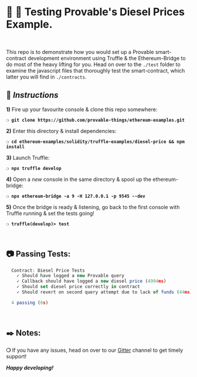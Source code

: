 # :wrench: :construction: Testing Provable's Diesel Prices Example.

&nbsp;

This repo is to demonstrate how you would set up a Provable smart-contract development environment using Truffle & the Ethereum-Bridge to do most of the heavy lifting for you. Head on over to the `./test` folder to examine the javascript files that thoroughly test the smart-contract, which latter you will find in `./contracts`.

## :page_with_curl:  _Instructions_

**1)** Fire up your favourite console & clone this repo somewhere:

__`❍ git clone https://github.com/provable-things/ethereum-examples.git`__

**2)** Enter this directory & install dependencies:

__`❍ cd ethereum-examples/solidity/truffle-examples/diesel-price && npm install`__

**3)** Launch Truffle:

__`❍ npx truffle develop`__

**4)** Open a _new_ console in the same directory & spool up the ethereum-bridge:

__`❍ npx ethereum-bridge -a 9 -H 127.0.0.1 -p 9545 --dev `__

**5)** Once the bridge is ready & listening, go back to the first console with Truffle running & set the tests going!

__`❍ truffle(develop)> test`__

&nbsp;

## :camera: Passing Tests:

```javascript
  Contract: Diesel Price Tests
    ✓ Should have logged a new Provable query
    ✓ Callback should have logged a new diesel price (4994ms)
    ✓ Should set diesel price correctly in contract
    ✓ Should revert on second query attempt due to lack of funds (44ms)

  4 passing (6s)
```

&nbsp;

## :black_nib: Notes:

__❍__ If you have any issues, head on over to our [Gitter](https://gitter.im/provable/ethereum-api?raw=true) channel to get timely support!

__*Happy developing!*__
